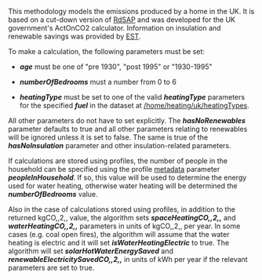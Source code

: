 This methodology models the emissions produced by a home in the UK. It
is based on a cut-down version of
[RdSAP](http://projects.bre.co.uk/sap2005/) and was developed for the UK
government's ActOnCO2 calculator. Information on insulation and
renewable savings was provided by [EST](http://www.est.org.uk).

To make a calculation, the following parameters must be set:

  - ***age*** must be one of "pre 1930", "post 1995" or "1930-1995"

<!-- end list -->

  - ***numberOfBedrooms*** must a number from 0 to 6

<!-- end list -->

  - ***heatingType*** must be set to one of the valid ***heatingType***
    parameters for the specified ***fuel*** in the dataset at
    [/home/heating/uk/heatingTypes](heating_UK_types).

All other parameters do not have to set explicitly. The
***hasNoRenewables*** parameter defaults to true and all other
parameters relating to renewables will be ignored unless it is set to
false. The same is true of the ***hasNoInsulation*** parameter and other
insulation-related parameters.

If calculations are stored using profiles, the number of people in the
household can be specified using the profile [metadata](Metadata)
parameter ***peopleInHousehold***. If so, this value will be used to
determine the energy used for water heating, otherwise water heating
will be determined the ***numberOfBedrooms*** value.

Also in the case of calculations stored using profiles, in addition to
the returned kgCO,,2,, value, the algorithm sets
***spaceHeatingCO,,2,,*** and ***waterHeatingCO,,2,,*** parameters in
units of kgCO,,2,, per year. In some cases (e.g. coal open fires), the
algorithm will assume that the water heating is electric and it will set
***isWaterHeatingElectric*** to true. The algorithm will set
***solarHotWaterEnergySaved*** and
***renewableElectricitySavedCO,,2,,*** in units of kWh per year if the
relevant parameters are set to true.
